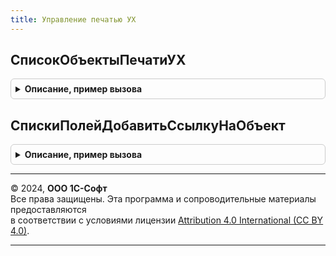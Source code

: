 ```yaml
---
title: Управление печатью УХ
---
```



## СписокОбъектыПечатиУХ
<details style="margin: 1em 0; padding: 0.5em; border: 1px solid #ccc; border-radius: 6px;">

<summary style="font-weight: bold; cursor: pointer;">Описание, пример вызова</summary>

```bsl
// Модуль предназначен для реализации специфической функциональности печати
// для продукта 1С:Управление Холдингом.
////////////////////////////////////////////////////////////////////////////////

// Получает список объектов печати для решения 1С:Управление холдингом и
// записывает его в СписокИзм.
Процедура СписокОбъектыПечатиУХ(СписокИзм) Экспорт
```

Пример вызова
```bsl
УправлениеПечатьюУХ.СписокОбъектыПечатиУХ(СписокИзм) 
```
</details>

## СпискиПолейДобавитьСсылкуНаОбъект
<details style="margin: 1em 0; padding: 0.5em; border: 1px solid #ccc; border-radius: 6px;">

<summary style="font-weight: bold; cursor: pointer;">Описание, пример вызова</summary>

```bsl

Процедура СпискиПолейДобавитьСсылкуНаОбъект(СпискиПолей, Объекты) Экспорт
```

Пример вызова
```bsl
УправлениеПечатьюУХ.СпискиПолейДобавитьСсылкуНаОбъект(СпискиПолей, Объекты) 
```
</details>

---

© 2024, **ООО 1С-Софт**  
Все права защищены. Эта программа и сопроводительные материалы предоставляются  
в соответствии с условиями лицензии [Attribution 4.0 International (CC BY 4.0)](https://creativecommons.org/licenses/by/4.0/legalcode).

---
